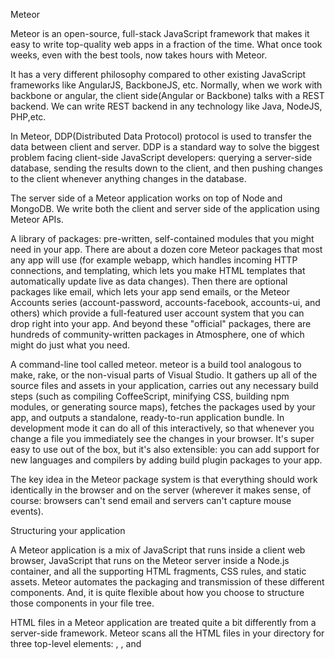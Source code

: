 Meteor

Meteor is an open-source, full-stack JavaScript framework that makes it easy to write top-quality web apps in a fraction of the time. What once took weeks, even with the best tools, now takes hours with Meteor.

It has a very different philosophy compared to other existing JavaScript frameworks like AngularJS, BackboneJS, etc. Normally, when we work with backbone or angular, the client side(Angular or Backbone) talks with a REST backend. We can write REST backend in any technology like Java, NodeJS, PHP,etc.

In Meteor, DDP(Distributed Data Protocol) protocol is used to transfer the data between client and server. DDP is a standard way to solve the biggest problem facing client-side JavaScript developers: querying a server-side database, sending the results down to the client, and then pushing changes to the client whenever anything changes in the database.

The server side of a Meteor application works on top of Node and MongoDB. We write both the client and server side of the application using Meteor APIs.


A library of packages: pre-written, self-contained modules that you might need in your app.
There are about a dozen core Meteor packages that most any app will use (for example webapp, which handles incoming HTTP connections, and templating, which lets you make HTML templates that automatically update live as data changes). Then there are optional packages like email, which lets your app send emails, or the Meteor Accounts series (account-password, accounts-facebook, accounts-ui, and others) which provide a full-featured user account system that you can drop right into your app. And beyond these "official" packages, there are hundreds of community-written packages in Atmosphere, one of which might do just what you need.


A command-line tool called meteor.
meteor is a build tool analogous to make, rake, or the non-visual parts of Visual Studio. It gathers up all of the source files and assets in your application, carries out any necessary build steps (such as compiling CoffeeScript, minifying CSS, building npm modules, or generating source maps), fetches the packages used by your app, and outputs a standalone, ready-to-run application bundle. In development mode it can do all of this interactively, so that whenever you change a file you immediately see the changes in your browser. It's super easy to use out of the box, but it's also extensible: you can add support for new languages and compilers by adding build plugin packages to your app.

The key idea in the Meteor package system is that everything should work identically in the browser and on the server (wherever it makes sense, of course: browsers can't send email and servers can't capture mouse events).

Structuring your application

A Meteor application is a mix of JavaScript that runs inside a client web browser, JavaScript that runs on the Meteor server inside a Node.js container, and all the supporting HTML fragments, CSS rules, and static assets. Meteor automates the packaging and transmission of these different components. And, it is quite flexible about how you choose to structure those components in your file tree.

HTML files in a Meteor application are treated quite a bit differently from a server-side framework. Meteor scans all the HTML files in your directory for three top-level elements: <head>, <body>, and <template>. The head and body sections are separately concatenated into a single head and body, which are transmitted to the client on initial page load.

Template sections, on the other hand, are converted into JavaScript functions, available under the Template namespace. It's a really convenient way to ship HTML templates to the client. 

In Meteor, the client and server share the same database API. But while code running on the server has direct access to the database, code running on the client does not. This distinction is the basis for Meteor's data security model.

METEOR IN A NUTSHELL

All JavaScript.
Applications which act in realtime.
Powerful data synchronization. Your client code can directly access database.
Realtime code update. You can update code even when users are online. As soon as you distribute the new code, updates are available on each browser frame with the app opened. 
One stop application bundle. You can compile the entire code with a single command.
Code Security. You can make the sensitive code run in a privileged environment. 
By default, Meteor uses the Handlebars templating library.
Meteor runs on top of node.js and uses MongoDb database.When you install the meteor package, it also downloads the latest version of the MongoDB. 
